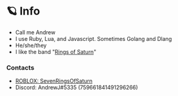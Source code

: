 # 🪐 Info

* Call me Andrew
* I use Ruby, Lua, and Javascript. Sometimes Golang and Dlang
* He/she/they
* I like the band "[Rings of Saturn](https://en.wikipedia.org/wiki/Rings_of_Saturn_(band))"

### Contacts

* [ROBLOX: SevenRingsOfSaturn](https://www.roblox.com/users/39939779/profile)
* Discord: AndrewJ#5335 (759661841491296266)
